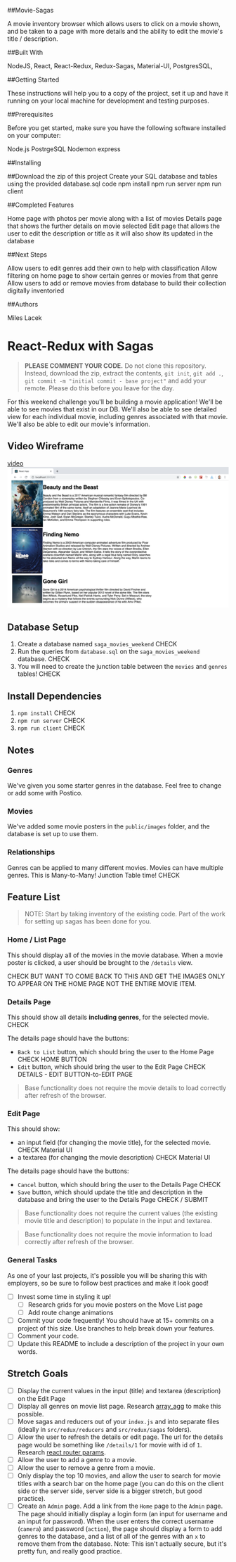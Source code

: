 ##Movie-Sagas

A movie inventory browser which allows users to click on a movie shown, and be taken to a page with more details and the ability to edit the movie's title / description.

##Built With

NodeJS, 
React, 
React-Redux, 
Redux-Sagas, 
Material-UI, 
PostgresSQL,

##Getting Started

These instructions will help you to a copy of the project, set it up and have it running on your local machine for development and testing purposes.

##Prerequisites

Before you get started, make sure you have the following software installed on your computer:

Node.js
PostrgeSQL
Nodemon
express

##Installing

##Download the zip of this project
Create your SQL database and tables using the provided database.sql code
npm install
npm run server
npm run client

##Completed Features

 Home page with photos per movie along with a list of movies
 Details page that shows the further details on movie selected
 Edit page that allows the user to edit the description or title as it will also show its updated in the database

##Next Steps

 Allow users to edit genres add their own to help with classification
 Allow filtering on home page to show certain genres or movies from that genre
 Allow users to add or remove movies from database to build their collection digitally inventoried

##Authors

Miles Lacek



# React-Redux with Sagas

> **PLEASE COMMENT YOUR CODE.** Do not clone this repository. Instead, download the zip, extract the contents, `git init`, `git add .`, `git commit -m "initial commit - base project"` and add your remote. Please do this before you leave for the day.

For this weekend challenge you'll be building a movie application!
We'll be able to see movies that exist in our DB. We'll also be able to see detailed view for each individual movie, including genres associated with that movie. We'll also be able to edit our movie's information.

## Video Wireframe

[video ![Home Wireframe](/wireframes/home-wireframe.png)](https://vimeo.com/343530927)

## Database Setup

1. Create a database named `saga_movies_weekend` CHECK
2. Run the queries from `database.sql` on the `saga_movies_weekend` database. CHECK
3. You will need to create the junction table between the `movies` and `genres` tables! CHECK 

## Install Dependencies

1. `npm install` CHECK 
2. `npm run server` CHECK 
3. `npm run client` CHECK 

## Notes

### Genres
We've given you some starter genres in the database. Feel free to change or add some with Postico.
 
### Movies
We've added some movie posters in the `public/images` folder, and the database is set up to use them.

### Relationships
Genres can be applied to many different movies. Movies can have multiple genres. This is Many-to-Many! Junction Table time! CHECK 

## Feature List

> NOTE: Start by taking inventory of the existing code. Part of the work for setting up sagas has been done for you.

### Home / List Page

This should display all of the movies in the movie database. When a movie poster is clicked, a user should be brought to the `/details` view. 

CHECK BUT WANT TO COME BACK TO THIS AND GET THE IMAGES ONLY TO APPEAR ON THE HOME PAGE NOT THE ENTIRE MOVIE ITEM.

### Details Page

This should show all details **including genres**, for the selected movie. CHECK

The details page should have the buttons:

- `Back to List` button, which should bring the user to the Home Page CHECK HOME BUTTON
- `Edit` button, which should bring the user to the Edit Page CHECK DETAILS - EDIT BUTTON-to-EDIT PAGE

> Base functionality does not require the movie details to load correctly after refresh of the browser.

### Edit Page

This should show:

- an input field (for changing the movie title), for the selected movie. CHECK Material UI 
- a textarea (for changing the movie description) CHECK Material UI

The details page should have the buttons:

- `Cancel` button, which should bring the user to the Details Page CHECK 
- `Save` button, which should update the title and description in the database and bring the user to the Details Page CHECK / SUBMIT

> Base functionality does not require the current values (the existing movie title and description) to populate in the input and textarea.

> Base functionality does not require the movie information to load correctly after refresh of the browser.

### General Tasks

As one of your last projects, it's possible you will be sharing this with employers, so be sure to follow best practices and make it look good!

- [ ] Invest some time in styling it up!
    - [ ] Research grids for you movie posters on the Move List page
    - [ ] Add route change animations
- [ ] Commit your code frequently! You should have at 15+ commits on a project of this size. Use branches to help break down your features.
- [ ] Comment your code.
- [ ] Update this README to include a description of the project in your own words.

## Stretch Goals

- [ ] Display the current values in the input (title) and textarea (description) on the Edit Page
- [ ] Display all genres on movie list page. Research [array_agg](https://stackoverflow.com/questions/43458174/how-to-save-and-return-javascript-object-with-subarray-in-normalized-sql) to make this possible.
- [ ] Move sagas and reducers out of your `index.js` and into separate files (ideally in `src/redux/reducers` and `src/redux/sagas` folders).
- [ ] Allow the user to refresh the details or edit page. The url for the details page would be something like `/details/1` for movie with id of `1`. Research [react router params](https://reacttraining.com/react-router/web/example/url-params).
- [ ] Allow the user to add a genre to a movie.
- [ ] Allow the user to remove a genre from a movie.
- [ ] Only display the top 10 movies, and allow the user to search for movie titles with a search bar on the home page (you can do this on the client side or the server side, server side is a bigger stretch, but good practice).
- [ ] Create an `Admin` page. Add a link from the `Home` page to the `Admin` page. The page should initially display a login form (an input for username and an input for password). When the user enters the correct username (`camera`) and password (`action`), the page should display a form to add genres to the database, and a list of all of the genres with an `x` to remove them from the database. Note: This isn't actually secure, but it's pretty fun, and really good practice.
